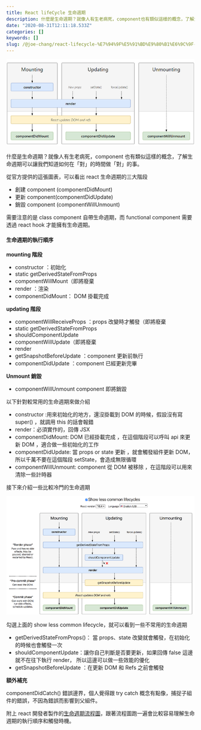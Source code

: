 ```yaml
---
title: React lifeCycle 生命週期
description: 什麼是生命週期？就像人有生老病死，component也有類似這樣的概念，了解生命週期可以讓我們知道如何在「對」的時間做「對」的事。
date: "2020-08-31T12:11:18.533Z"
categories: []
keywords: []
slug: /@joe-chang/react-lifecycle-%E7%94%9F%E5%91%BD%E9%80%B1%E6%9C%9F-a48683ae3922
---
```


![](/img/1__LJvN__m5gZ7w6zT__LrYXUJw.png)

什麼是生命週期？就像人有生老病死，component 也有類似這樣的概念，了解生命週期可以讓我們知道如何在「對」的時間做「對」的事。

從官方提供的這張圖表，可以看出 react 生命週期的三大階段

- 創建 component (componentDidMount)
- 更新 component(componentDidUpdate)
- 銷毀 component (componentWillUnmount)

需要注意的是 class component 自帶生命週期，而 functional component 需要透過 react hook 才能擁有生命週期。

#### 生命週期的執行順序

**mounting 階段**

- constructor ：初始化
- static getDerivedStateFromProps
- componentWillMount（即將廢棄
- render ：渲染
- componentDidMount： DOM 掛載完成

**updating 階段**

- componentWillReceiveProps ：props 改變時才觸發（即將廢棄
- static getDerivedStateFromProps
- shouldComponentUpdate
- componentWillUpdate（即將廢棄
- render
- getSnapshotBeforeUpdate ：component 更新前執行
- componentDidUpdate ：component 已經更新完畢

**Unmount 銷毀**

- componentWillUnmount component 即將銷毀

以下針對較常用的生命週期來做介紹

- constructor :用來初始化的地方，還沒掛載到 DOM 的時候，假設沒有寫 super() ，就調用 this 的話會報錯
- render：必須實作的，回傳 JSX
- componentDidMount: DOM 已經掛載完成 ，在這個階段可以呼叫 api 來更新 DOM ，適合做一些初始化的工作
- componentDidUpdate: 當 props or state 更新 ，就會觸發組件更新 DOM，所以千萬不要在這個階段 setState，會造成無限循環
- componentWillUnmount: component 從 DOM 被移除 ，在這階段可以用來清除一些計時器

接下來介紹一些比較冷門的生命週期

![](/img/1__g3LUEHadYk6igYZrbQwchA.png)

勾選上面的 show less common lifecycle，就可以看到一些不常用的生命週期

- getDerivedStateFromProps()： 當 props、state 改變就會觸發，在初始化的時候也會觸發一次
- shouldComponentUpdate：讓你自己判斷是否要更新，如果回傳 false 這邊就不在往下執行 render， 所以這邊可以做一些效能的優化
- getSnapshotBeforeUpdate ：在更新 DOM 和 Refs 之前會觸發

**額外補充**

componentDidCatch() 錯誤邊界，個人覺得跟 try catch 概念有點像，捕捉子組件的錯誤，不因為錯誤而影響到父組件。

附上 react 開發者製作的[生命週期流程圖](https://projects.wojtekmaj.pl/react-lifecycle-methods-diagram/)，跟著流程圖跑一遍會比較容易理解生命週期的執行順序和觸發時機。
